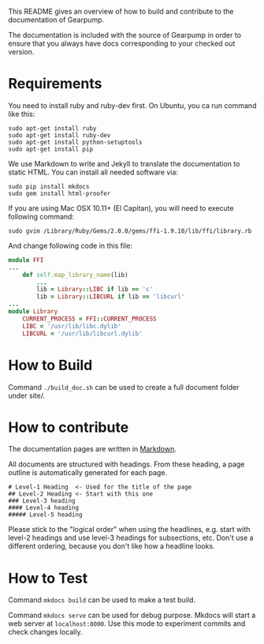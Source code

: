 This README gives an overview of how to build and contribute to the documentation of Gearpump.

The documentation is included with the source of Gearpump in order to ensure that you always
have docs corresponding to your checked out version.

# Requirements

You need to install ruby and ruby-dev first. On Ubuntu, you ca run command like this:

    sudo apt-get install ruby
    sudo apt-get install ruby-dev
    sudo apt-get install python-setuptools
    sudo apt-get install pip

We use Markdown to write and Jekyll to translate the documentation to static HTML. You can install
all needed software via:

    sudo pip install mkdocs
    sudo gem install html-proofer


If you are using Mac OSX 10.11+ (El Capitan), you will need to execute following command:
```
sudo gvim /Library/Ruby/Gems/2.0.0/gems/ffi-1.9.10/lib/ffi/library.rb
```
And change following code in this file:
```ruby
module FFI
...
    def self.map_library_name(lib)
        ...
        lib = Library::LIBC if lib == 'c'
        lib = Library::LIBCURL if lib == 'libcurl'
...
module Library
    CURRENT_PROCESS = FFI::CURRENT_PROCESS
    LIBC = '/usr/lib/libc.dylib'
    LIBCURL = '/usr/lib/libcurl.dylib'
```


# How to Build
Command `./build_doc.sh` can be used to create a full document folder under site/. 

# How to contribute

The documentation pages are written in
[Markdown](http://daringfireball.net/projects/markdown/syntax). 


All documents are structured with headings. From these heading, a page outline is
automatically generated for each page.

```
# Level-1 Heading  <- Used for the title of the page
## Level-2 Heading <- Start with this one
### Level-3 heading
#### Level-4 heading
##### Level-5 heading
```

Please stick to the "logical order" when using the headlines, e.g. start with level-2 headings and
use level-3 headings for subsections, etc. Don't use a different ordering, because you don't like
how a headline looks.

# How to Test

Command `mkdocs build` can be used to make a test build.

Command `mkdocs serve` can be used for debug purpose. Mkdocs will start a web server at
`localhost:8000`. Use this mode to experiment commits and check changes locally.
